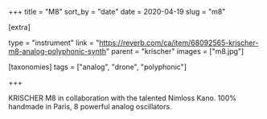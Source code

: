 +++
title = "M8"
sort_by = "date"
date = 2020-04-19
slug = "m8"

[extra]

type = "instrument"
link = "https://reverb.com/ca/item/68092565-krischer-m8-analog-polyphonic-synth"
parent = "krischer"
images = ["m8.jpg"]

[taxonomies]
tags = ["analog", "drone", "polyphonic"]

+++

KRISCHER M8 in collaboration with the talented Nimloss Kano. 100% handmade in Paris, 8 powerful analog oscillators.